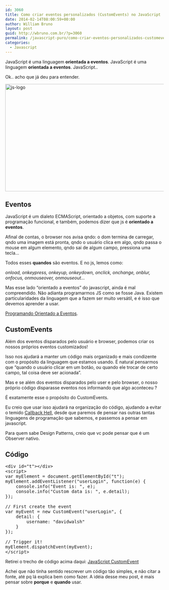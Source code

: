 ```yaml
---
id: 3060
title: Como criar eventos personalizados (CustomEvents) no JavaScript
date: 2014-02-14T08:00:59+00:00
author: William Bruno
layout: post
guid: http://wbruno.com.br/?p=3060
permalink: /javascript-puro/como-criar-eventos-personalizados-customevents-no-javascript/
categories:
  - Javascript
---
```

JavaScript é uma linguagem **orientada a eventos**. JavaScript é uma linguagem **orientada a eventos**. JavaScript.. 
  
Ok.. acho que já deu para entender.

<img src="http://wbruno.com.br/wp-content/uploads/2013/05/js-logo.jpg" alt="js-logo" width="800" height="341" class="aligncenter size-full wp-image-2978" srcset="http://wbruno.com.br/wp-content/uploads/2013/05/js-logo.jpg 800w, http://wbruno.com.br/wp-content/uploads/2013/05/js-logo-300x127.jpg 300w" sizes="(max-width: 800px) 100vw, 800px" />

<!--more-->

## Eventos

JavaScript é um dialeto ECMAScript, orientado a objetos, com suporte a programação funcional, e também, podemos dizer que js é **orientado a eventos**.

Afinal de contas, o browser nos avisa qndo: o dom termina de carregar, qndo uma imagem está pronta, qndo o usuário clica em algo, qndo passa o mouse em algum elemento, qndo sai de algum campo, pressiona uma tecla&#8230;

Todos esses **quandos** são eventos. E no js, lemos como:
  
<var>onload, onkeypress, onkeyup, onkeydown, onclick, onchange, onblur, onfocus, onmouseover, onmouseout&#8230;</var>

Mas esse lado &#8220;orientado a eventos&#8221; do javascript, ainda é mal compreendido. Não adianta programarmos JS como se fosse Java. Existem particularidades da linguagem que a fazem ser muito versátil, e é isso que devemos aprender a usar.

[Programando Orientado a Eventos](http://wbruno.com.br/javascript-puro/programando-orientado-eventos-quiz-em-multipassos/).

## CustomEvents

Além dos eventos disparados pelo usuário e browser, podemos criar os nossos próprios eventos customizados!

Isso nos ajudará a manter um código mais organizado e mais condizente com o propósito da linguagem que estamos usando. É natural pensarmos que &#8220;quando o usuário clicar em um botão, ou quando ele trocar de certo campo, tal coisa deve ser acionada&#8221;.

Mas e se além dos eventos disparados pelo user e pelo browser, o nosso próprio código disparasse eventos nos informando que algo aconteceu ?

É exatamente esse o propósito do CustomEvents.

Eu creio que usar isso ajudará na organização do código, ajudando a evitar o temido <a href="http://callbackhell.com/" rel="nofollow">Callback Hell</a>, desde que paremos de pensar nas outras tantas linguagens de programação que sabemos, e passemos a pensar em javascript.

Para quem sabe Design Patterns, creio que vc pode pensar que é um Observer nativo.

## Código

<pre>&lt;div id="t">&lt;/div>
&lt;script>
var myElement = document.getElementById("t");
myElement.addEventListener("userLogin", function(e) {
    console.info("Event is: ", e);
    console.info("Custom data is: ", e.detail);
});

// First create the event
var myEvent = new CustomEvent("userLogin", {
    detail: {
        username: "davidwalsh"
    }
});

// Trigger it!
myElement.dispatchEvent(myEvent);
&lt;/script>
</pre>

Retirei o trecho de código acima daqui: [JavaScript CustomEvent](http://davidwalsh.name/customevent)

Achei que não tinha sentido rescrever um código tão simples, e não citar a fonte, até pq lá explica bem como fazer. A idéia desse meu post, é mais pensar sobre **porque** e **quando** usar.